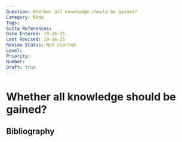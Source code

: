 ```yaml
---
Question: Whether all knowledge should be gained?
Category: Ñāṇa
Tags: 
Sutta References: 
Date Entered: 10-16-25
Last Revised: 10-16-25
Review Status: Not started
Level: 
Priority: 
Number: 
Draft: true
---
```


# Whether all knowledge should be gained?

## Bibliography

<!-- 

Notes:



-->